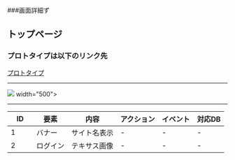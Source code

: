 ###画面詳細ず
## トップページ
### プロトタイプは以下のリンク先
[プロトタイプ](https://www.figma.com/file/IKLRLWgqhiEbss1Z5ykTlR/Untitled?node-id=0%3A1)
****
<img src="../img/iPhone 11 Pro Max - 1 （３）.png"> width="500">

****

|ID|要素|内容|アクション|イベント|対応DB|
|--|---|----|-------|-----|-----|
|1　　|バナー|サイト名表示|-  |-   |-  |
|2|ログイン|テキサス画像|-  |-  |-   |
